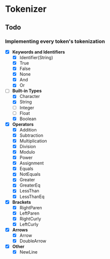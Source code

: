 # Tokenizer

## Todo

### Implementing every token's tokenization

- [x] **Keywords and Identifiers**
    - [x] Identifier(String)
    - [x] True
    - [x] False
    - [x] None
    - [x] And
    - [x] Or

- [ ] **Built-in Types**
    - [x] Character
    - [x] String
    - [ ] Integer
    - [ ] Float
    - [x] Boolean

- [x] **Operators**
    - [x] Addition
    - [x] Subtraction
    - [x] Multiplication
    - [x] Division
    - [x] Modulo
    - [x] Power
    - [x] Assignment
    - [x] Equals
    - [x] NotEquals
    - [x] Greater
    - [x] GreaterEq
    - [x] LessThan
    - [x] LessThanEq

- [x] **Brackets**
    - [x] RightParen
    - [x] LeftParen
    - [x] RightCurly
    - [x] LeftCurly

- [x] **Arrows**
    - [x] Arrow
    - [x] DoubleArrow

- [x] **Other**
    - [x] NewLine